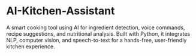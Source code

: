 # AI-Kitchen-Assistant
A smart cooking tool using AI for ingredient detection, voice commands, recipe suggestions, and nutritional analysis. Built with Python, it integrates NLP, computer vision, and speech-to-text for a hands-free, user-friendly kitchen experience.
